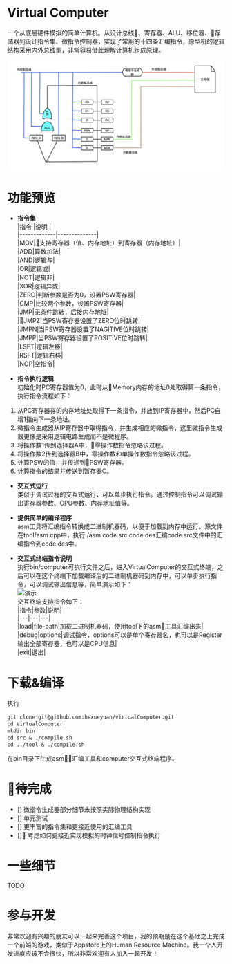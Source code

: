 # Virtual Computer
一个从底层硬件模拟的简单计算机。从设计总线、寄存器、ALU、移位器、存储器到设计指令集、微指令控制器，实现了常用的十四条汇编指令，原型机的逻辑结构采用内外总线型，非常容易借此理解计算机组成原理。

![原型设计](document/image/yuanxing.png)

# 功能预览
* **指令集**  
|指令          |说明           |  
|-------------|--------------|  
|MOV|支持寄存器（值、内存地址）到寄存器（内存地址）|  
|ADD|算数加法|  
|AND|逻辑与|  
|OR|逻辑或|  
|NOT|逻辑非|  
|XOR|逻辑异或|  
|ZERO|判断参数是否为0，设置PSW寄存器|  
|CMP|比较两个参数，设置PSW寄存器|  
|JMP|无条件跳转，后接内存地址|  
|JMPZ|当PSW寄存器设置了ZERO位时跳转|  
|JMPN|当PSW寄存器设置了NAGITIVE位时跳转|  
|JMPP|当PSW寄存器设置了POSITIVE位时跳转|  
|LSFT|逻辑左移|  
|RSFT|逻辑右移|  
|NOP|空指令|  

* **指令执行逻辑**  
初始化时PC寄存器值为0，此时从Memory内存的地址0处取得第一条指令，执行指令流程如下：  
1. 从PC寄存器存的内存地址处取得下一条指令，并放到IP寄存器中，然后PC自增1指向下一条地址。  
2. 微指令生成器从IP寄存器中取得指令，并生成相应的微指令，这里微指令生成器更像是采用逻辑电路生成而不是微程序。 
3. 将操作数1传到选择器A中，零操作数指令忽略该过程。  
4. 将操作数2传到选择器B中，零操作数和单操作数指令忽略该过程。  
5. 计算PSW的值，并传递到PSW寄存器。  
6. 计算指令的结果并传送到暂存器C。  

* **交互式运行**  
类似于调试过程的交互式运行，可以单步执行指令。通过控制指令可以调试输出寄存器参数、CPU参数、内存地址值等。  

* **提供简单的编译程序**  
asm工具将汇编指令转换成二进制机器码，以便于加载到内存中运行。源文件在tool/asm.cpp中，执行./asm code.src code.des汇编code.src文件中的汇编指令到code.des中。  

* **交互式终端指令说明**  
执行bin/computer可执行文件之后，进入VirtualComputer的交互式终端，之后可以在这个终端下加载编译后的二进制机器码到内存中，可以单步执行指令，可以调试输出信息等，简单演示如下：  
![演示](document/image/yanshi.gif)  
交互终端支持指令如下：  
|指令|参数|说明|  
|---|---|---|  
|load|file-path|加载二进制机器码，使用tool下的asm工具汇编出来|  
|debug|options|调试指令，options可以是单个寄存器名，也可以是Register输出全部寄存器，也可以是CPU信息|  
|exit|退出|  

# 下载&编译  
执行
```
git clone git@github.com:hexueyuan/virtualComputer.git
cd VirtualComputer
mkdir bin
cd src & ./compile.sh
cd ../tool & ./compile.sh
```  
在bin目录下生成asm汇编工具和computer交互式终端程序。  
# 待完成  
- [] 微指令生成器部分细节未按照实际物理结构实现
- [] 单元测试
- [] 更丰富的指令集和更接近使用的汇编工具
- [] 考虑如何更接近实现模拟的时钟信号控制指令执行  

# 一些细节
TODO

# 参与开发
非常欢迎有兴趣的朋友可以一起来完善这个项目，我的预期是在这个基础之上完成一个前端的游戏，类似于Appstore上的Human Resource Machine。我一个人开发进度应该不会很快，所以非常欢迎有人加入一起开发！